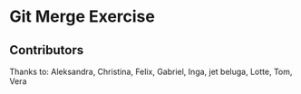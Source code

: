 # Git Merge Exercise

## Contributors

Thanks to: Aleksandra, Christina, Felix, Gabriel, Inga, jet beluga, Lotte, Tom, Vera
